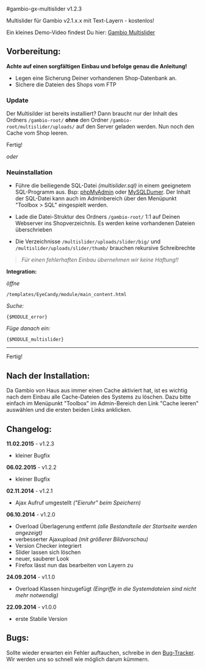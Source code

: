 #gambio-gx-multislider v1.2.3

Multislider für Gambio v2.1.x.x mit Text-Layern - kostenlos!

Ein kleines Demo-Video findest Du hier: [Gambio Multislider](http://www.stargutschein.de/content/gambio-gx2-slider-modul.html)



## Vorbereitung:
**Achte auf einen sorgfältigen Einbau und befolge genau die Anleitung!**

* Legen eine Sicherung Deiner vorhandenen Shop-Datenbank an.
* Sichere die Dateien des Shops vom FTP


### Update
Der Multisilder ist bereits installiert? Dann braucht nur der Inhalt des Ordners `/gambio-root/` **ohne** den Ordner `/gambio-root/multislider/uploads/` auf den Server geladen werden. Nun noch den Cache vom Shop leeren.

Fertig!


*oder*

### Neuinstallation

* Führe die beiliegende SQL-Datei *(multislider.sql)* in einem geeignetem SQL-Programm aus. Bsp: [phpMyAdmin](http://www.phpmyadmin.net/home_page/index.php) oder [MySQLDumer](http://www.mysqldumper.de/). Der Inhalt der SQL-Datei kann auch im Adminbereich über den Menüpunkt "Toolbox > SQL" eingespielt werden.

* Lade die Datei-Struktur des Ordners `/gambio-root/` 1:1 auf Deinen Webserver ins Shopverzeichnis. Es werden keine vorhandenen Dateien überschrieben
* Die Verzeichnisse `/multislider/uploads/slider/big/` und `/multislider/uploads/slider/thumb/` brauchen rekursive Schreibrechte

> *Für einen fehlerhaften Einbau übernehmen wir keine Haftung!!*


**Integration:**


*öffne*

`/templates/EyeCandy/module/main_content.html`

*Suche:*

```
{$MODULE_error}
```

*Füge danach ein:*

```
{$MODULE_multislider}
```


---------------------------

Fertig!

Nach der Installation:
--------
Da Gambio von Haus aus immer einen Cache aktiviert hat, ist es wichtig nach dem Einbau alle Cache-Dateien des Systems zu löschen. 
Dazu bitte einfach im Menüpunkt "Toolbox" im Admin-Bereich den Link "Cache leeren" auswählen und die ersten beiden Links anklicken.


Changelog:
----------

**11.02.2015** - v1.2.3
- kleiner Bugfix

**06.02.2015** - v1.2.2
- kleiner Bugfix

**02.11.2014** - v1.2.1
- Ajax Aufruf umgestellt *("Eieruhr" beim Speichern)*


**06.10.2014** - v1.2.0
- Overload Überlagerung entfernt *(alle Bestandteile der Startseite werden angezeigt)*
- verbesserter Ajaxupload *(mit größerer Bildvorschau)*
- Version Checker integriert
- Slider lassen sich löschen
- neuer, sauberer Look
- Firefox lässt nun das bearbeiten von Layern zu


**24.09.2014** - v1.1.0
- Overload Klassen hinzugefügt *(Eingriffe in die Systemdateien sind nicht mehr notwendig)*


**22.09.2014** - v1.0.0
- erste Stabile Version


Bugs:
-----
Sollte wieder erwarten ein Fehler auftauchen, schreibe in den [Bug-Tracker](https://github.com/bigclick/gambio-gx-multislider/issues/new). Wir werden uns so schnell wie möglich darum kümmern.



